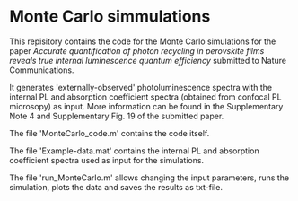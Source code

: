 # Monte Carlo simmulations
This repisitory contains the code for the Monte Carlo simulations for the paper *Accurate quantification of photon recycling in perovskite films reveals true internal luminescence quantum efficiency* submitted to Nature Communications.

It generates 'externally-observed' photoluminescence spectra with the internal PL and absorption coefficient spectra (obtained from confocal PL microsopy) as input. More information can be found in the Supplementary Note 4 and Supplementary Fig. 19 of the submitted paper.

The file 'MonteCarlo_code.m' contains the code itself.

The file 'Example-data.mat' contains the internal PL and absorption coefficient spectra used as input for the simulations.

The file 'run_MonteCarlo.m' allows changing the input parameters, runs the simulation, plots the data and saves the results as txt-file.


